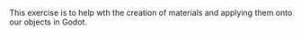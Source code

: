 This exercise is to help wth the creation of materials and applying them onto our objects in Godot.
